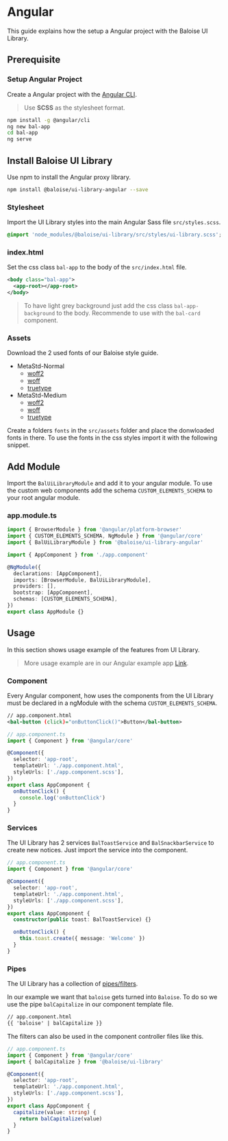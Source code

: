 # Angular

This guide explains how the setup a Angular project with the Baloise UI Library.

## Prerequisite

### Setup Angular Project

Create a Angular project with the [Angular CLI](https://cli.angular.io/).

> Use **SCSS** as the stylesheet format.

```bash
npm install -g @angular/cli
ng new bal-app
cd bal-app
ng serve
```

## Install Baloise UI Library

Use npm to install the Angular proxy library.

```bash
npm install @baloise/ui-library-angular --save
```

### Stylesheet

Import the UI Library styles into the main Angular Sass file `src/styles.scss`.

```scss
@import 'node_modules/@baloise/ui-library/src/styles/ui-library.scss';
```

### index.html

Set the css class `bal-app` to the body of the `src/index.html` file.

```xml
<body class="bal-app">
  <app-root></app-root>
</body>
```

> To have light grey background just add the css class `bal-app-background` to the body. Recommende to use with the `bal-card` component.

### Assets

Download the 2 used fonts of our Baloise style guide.

- MetaStd-Normal
  - [woff2](https://github.com/baloise/ui-library/raw/master/packages/library/src/assets/fonts/MetaStd-Medium.woff2)
  - [woff](https://github.com/baloise/ui-library/raw/master/packages/library/src/assets/fonts/MetaStd-Normal.woff)
  - [truetype](https://github.com/baloise/ui-library/raw/master/packages/library/src/assets/fonts/MetaStd-Normal.ttf)
- MetaStd-Medium
  - [woff2](https://github.com/baloise/ui-library/raw/master/packages/library/src/assets/fonts/MetaStd-Medium.woff2)
  - [woff](https://github.com/baloise/ui-library/raw/master/packages/library/src/assets/fonts/MetaStd-Medium.woff)
  - [truetype](https://github.com/baloise/ui-library/raw/master/packages/library/src/assets/fonts/MetaStd-Medium.ttf)

Create a folders `fonts` in the `src/assets` folder and place the donwloaded fonts in there.
To use the fonts in the css styles import it with the following snippet.

## Add Module

Import the `BalUiLibraryModule` and add it to your angular module. To use the custom web components add the schema `CUSTOM_ELEMENTS_SCHEMA` to your root angular module.

### app.module.ts

```typescript
import { BrowserModule } from '@angular/platform-browser'
import { CUSTOM_ELEMENTS_SCHEMA, NgModule } from '@angular/core'
import { BalUiLibraryModule } from '@baloise/ui-library-angular'

import { AppComponent } from './app.component'

@NgModule({
  declarations: [AppComponent],
  imports: [BrowserModule, BalUiLibraryModule],
  providers: [],
  bootstrap: [AppComponent],
  schemas: [CUSTOM_ELEMENTS_SCHEMA],
})
export class AppModule {}
```

## Usage

In this section shows usage example of the features from UI Library.

> More usage example are in our Angular example app [Link](https://github.com/baloise/ui-library/tree/master/examples/angular).

### Component

Every Angular component, how uses the components from the UI Library must be declared in a ngModule with the schema `CUSTOM_ELEMENTS_SCHEMA`.

```xml
// app.component.html
<bal-button (click)="onButtonClick()">Button</bal-button>
```

```typescript
// app.component.ts
import { Component } from '@angular/core'

@Component({
  selector: 'app-root',
  templateUrl: './app.component.html',
  styleUrls: ['./app.component.scss'],
})
export class AppComponent {
  onButtonClick() {
    console.log('onButtonClick')
  }
}
```

### Services

The UI Library has 2 services `BalToastService` and `BalSnackbarService` to create new notices.
Just import the service into the component.

```typescript
// app.component.ts
import { Component } from '@angular/core'

@Component({
  selector: 'app-root',
  templateUrl: './app.component.html',
  styleUrls: ['./app.component.scss'],
})
export class AppComponent {
  constructor(public toast: BalToastService) {}

  onButtonClick() {
    this.toast.create({ message: 'Welcome' })
  }
}
```

### Pipes

The UI Library has a collection of [pipes/filters](utilities/filters).

In our example we want that `baloise` gets turned into `Baloise`. To do so we use the pipe `balCapitalize` in our component template file.

```xml
// app.component.html
{{ 'baloise' | balCapitalize }}
```

The filters can also be used in the component controller files like this.

```typescript
// app.component.ts
import { Component } from '@angular/core'
import { balCapitalize } from '@baloise/ui-library'

@Component({
  selector: 'app-root',
  templateUrl: './app.component.html',
  styleUrls: ['./app.component.scss'],
})
export class AppComponent {
  capitalize(value: string) {
    return balCapitalize(value)
  }
}
```
